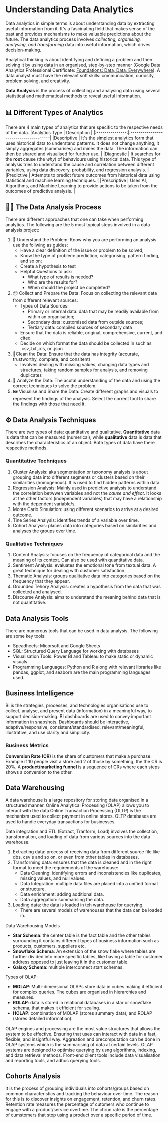 # Understanding Data Analytics
Data analytics in simple terms is about understanding data by extracting useful information from it. It's a fascinating field that makes sense of the past and provides mechanisms to make valuable predictions about the future. The data analytics process involves *collecting, organising, analysing, and transforming* data into useful information, which drives decision-making. 

Analytical thinking is about identifying and defining a problem and then solving it by using data in an organised, step-by-step manner (Google Data Analytics Professional Certificate: [Foundations: Data, Data, Everywhere](https://www.coursera.org/learn/foundations-data?specialization=google-data-analytics)). A data analyst must have the relevant soft skills: communication, curiosity, problem solving, and creativity.

**Data Analysis** is the process of collecting and analysing data using several statistical and mathematical methods to reveal useful information.

## 📊 Different Types of Analytics
There are 4 main types of analytics that are specific to the respective needs of the data.
|Analytics Type   | Description                           |
|:---------------:|:--------------------------------------|
|Descriptive | It's the simplest analytics form that uses historical data to understand patterns. It does not change anything; it simply aggregates (summarises) and mines the data. The information can then be shared and visualised for further use. |
|Diagnostic | It searches for the **root** cause (the *why*) of behaviours using historical data. This type of analysis tries to understand the cause and correlation between different variables, using data discovery, probability, and regression analysis. |
|Predictive | Attempts to predict future outcomes from historical data using statistical and machine learning techniques. |
|Prescriptive | Uses AI, Algorithms, and Machine Learning to provide actions to be taken from the outcomes of predictive analysis. |

## ⛓️‍💥 The Data Analysis Process
There are different approaches that one can take when performing analytics. The following are the 5 most typical steps involved in a data analysis project:
1. 🧩 Understand the Problem: Know why you are performing an analysis use the follwing as guides:
     - Have a clear definition of the issue or problem to be solved;
     - Know the type of problem: prediction, categorising, pattern finding, and so on;
     - Create a hypothesis to test
     - Helpful Questions to ask:
         - What type of results is needed?
         - Who are the results for?
         - When should the project be completed?
2. 📦 Collect and Prepare the Data: Focus on collecting the relevant data from different relevant sources:
     - Types of Data Sources:
         - Primary or internal data: data that may be readily available from within an organisation;
         - Secondary data: customised data from outside sources;
         - Tertiary data: compiled sources of secondary data
     - Ensure that the data is reliable, original, comprehensive, current, and cited
     - Decide on which format the data should be collected in such as .csv,.txt,.xls, or .json
3. 🧹Clean the Data: Ensure that the data has integrity (accurate, trustworthy, complete, and consitent)
     - Involves dealing with missing values, changing data types and structures, taking random samples for analysis, and removing duplicates
4. 🔎 Analyze the Data: The acutal understanding of the data and using the correct techniques to solve the problem.
5. 🖼️ Visualise and Share the Data: Create different graphs and visuals to represent the findings of the analysis. Select the correct tool to share the findings with those that need it.

## ⚙️ Data Analysis Techniques
There are two types of data: quantitative and qualitative. __Quantitative__ data is data that can be measured (numerical), while __qualitative__ data is data that describes the characteristics of an object. Both types of data have there respective methods.
### Quantitative Techniques
1. Cluster Analysis: aka segmentation or taxonomy analysis is about grouping data into different segments or clusters based on their similarities (homogenous). It is used to find hidden patterns within data.
2. Regression Analysis: Mainly used in predictive analysis to understand the correlation betwwen variables and not the *cause and effect*. It looks at the other factors (independent variables) that may have a relationship with the dependent variable/s.
3. Monte Carlo Simulation: using different scenarios to arrive at a desired outcome.
4. Tine Series Analysis: identifies trends of a variable over time.
5. Cohort Analysis: places data into categories based on similarities and analyses the groups over time.

### Qualitative Techniques
1. Content Analysis: focuses on the frequency of categorical data and the meaning of its context. Can also be used with quantitative data.
2. Sentiment Analysis: evaluates the emotional tone from textual data. A great technique for dealing with customer satisfaction.
3. Thematic Analysis: groups qualitative data into categories based on the frequency that they appear.
4. Grounded Tehory Analysis: creates a hypothesis from the data that was collected and analysed.
5. Discourse Analysis: aims to understand the meaning behind data that is not quantitative.

## Data Analysis Tools
There are numerous tools that can be used in data analysis. The following are some key tools:
- Speadheets: Micorsoft and Google Sheets
- SQL: Structured Query Language for working with databases
- Visualisation Tools: Power BI and Tableau to make static or dynamic visuals
- Programming Languages: Python and R along with relevant libraries like pandas, ggplot, and seaborn are the main programming languages used.

## Business Intelligence
BI is the strategies, processes, and technologies organisations use to collect, analyse, and present data (information) in a meaningful way, to support decision-making. BI dashboards are used to convey important information in snapshots. Dashboards should be interactive, adaptive/responsive, consistent/standardised, relevant/meaningful, illustrative, and use clarity and simplicity.
### Business Metrics
**Conversion Rate (CR)** is the share of customers that make a purchase. Example if 10 people visit a store and 2 of those by something, the the CR is 20%. A **product/marketing funnel** is a sequence of CRs where each steps shows a conversion to the other.

## Data Warehousing
A data warehouse is a large repository for storing data organised in a structured manner. Online Analytical Processing (OLAP) allows you to interact with the data.Online Transaction Processing (OLTP) is the mechanism used to collect payment in online stores. OLTP databases are used to handle everyday transactions for businesses.

Data integration and ETL (Extract, Tranform, Load) involves the collection, transformation, and loading of data from various sources into the data warehouse.
1. Extracting data: process of receiving data from different source file like dbs, csv's and so on, or even from other tables in databases.
2. Transforming data: ensures that the data is cleaned and in the right format to meet the requirements of the warehouse:
     - Data Cleaning: identifying errors and inconsistencies like duplicates, missing values, and null values.
     - Data Integration: multiple data files are placed into a unified format or structure.
     - Data enrichment: adding additional data.
     - Data aggregation: summarising the data.
3. Loading data: the data is loaded in teh warehouse for querying.
     - There are several models of warehouses that the data can be loaded in.

Data Warehousing Models
- **Star Schema**: the center table is the fact table and the other tables surrounding it contains different types of business information such as products, customers, suppliers etc.
- **Snowflake Schema**: An extension of the snow flake where tables are further divided into more specific tables, like having a table for customer address opposed to just leaving it in the customer table.
- **Galaxy Schema**: multiple interconnect start schemas.

Types of OLAP:
- **MOLAP**: Multi-dimensional OLAPs store data in cubes making it efficient for complex queries. The cubes are organised in hierarchies and measures.
- **ROLAP**: data is stored in relational databases in a star or snowflake schema, that makes it efficient for scaling.
- **HOLAP**: combination of MOLAP (stores summary data), and ROLAP (stores detailed information).

OLAP engines and processing are the most value structures that allows the system to be effective. Ensuring that uses can interact with data in a fast, flexible, and insightful way. Aggreation and precomputation can be done in OLAP systems which is the summarising of data at certain levels. OLAP systems are designed to optimise querying by usng algorithms, indexing, and data retrieval methods. Front-end client tools include data visualisation and reporting tools, and adhoc querying tools.

## Cohorts Analysis
It is the process of grouping individuals into cohorts/groups based on common characteristics and tracking the behaviour over time. The reason for this is to discover insights on engagement, retention, and churn rates. Retention rate measures the percentage of cutomers who continue to engage with a product/service overtime. The chrun rate is the percentage of cumstomers that stop using a product over a specific period of time.